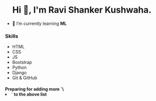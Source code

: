 <h1 align="center">Hi 👋, I'm Ravi Shanker Kushwaha.</h1>

- 🌱 I’m currently learning **ML**

<h3 align="left">Skills</h3>
<ul>
  <li>HTML</li>
  <li>CSS</li>
  <li>JS</li>
  <li>Bootstrap</li>
  <li>Python</li>
  <li>Django</li>
  <li>Git & GitHub</li>
</ul>

<h4>Preparing for adding more `\<li>` to the above list</h4>
